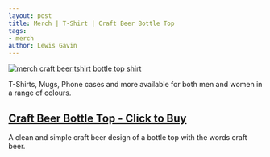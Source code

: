 ```yaml
---
layout: post
title: Merch | T-Shirt | Craft Beer Bottle Top
tags:
- merch 
author: Lewis Gavin
---
```


[![merch craft beer tshirt bottle top shirt](https://ih1.redbubble.net/image.731100754.4697/rco,mens_premium_t_shirt,mens,x1770,heather_grey,front-c,180,40,1000,1000-bg,f8f8f8.lite-3u3.jpg)](https://www.redbubble.com/people/lewisdgavin/works/36514697-craft-beer-bottle-top?asc=u&p=mens-premium-t-shirt#&gid=1&pid=1)

T-Shirts, Mugs, Phone cases and more available for both men and women in a range of colours.

## [Craft Beer Bottle Top - Click to Buy](https://www.redbubble.com/people/lewisdgavin/works/36514697-craft-beer-bottle-top?asc=u&p=mens-premium-t-shirt#&gid=1&pid=1)

A clean and simple craft beer design of a bottle top with the words craft beer.
